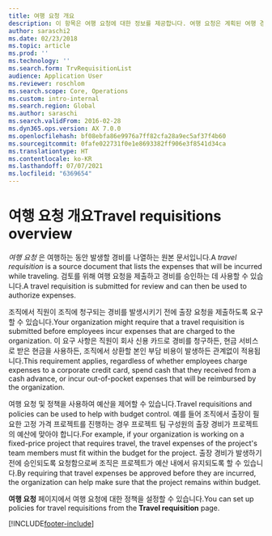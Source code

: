 ```yaml
---
title: 여행 요청 개요
description: 이 항목은 여행 요청에 대한 정보를 제공합니다. 여행 요청은 계획된 여행 경비를 문서화합니다.
author: saraschi2
ms.date: 02/23/2018
ms.topic: article
ms.prod: ''
ms.technology: ''
ms.search.form: TrvRequisitionList
audience: Application User
ms.reviewer: roschlom
ms.search.scope: Core, Operations
ms.custom: intro-internal
ms.search.region: Global
ms.author: saraschi
ms.search.validFrom: 2016-02-28
ms.dyn365.ops.version: AX 7.0.0
ms.openlocfilehash: bf08ebfa86e9976a7ff82cfa28a9ec5af37f4b60
ms.sourcegitcommit: 0fafe022731f0e1e8693382ff906e3f8541d34ca
ms.translationtype: HT
ms.contentlocale: ko-KR
ms.lasthandoff: 07/07/2021
ms.locfileid: "6369654"
---
```

# <a name="travel-requisitions-overview"></a><span data-ttu-id="ebdf1-104">여행 요청 개요</span><span class="sxs-lookup"><span data-stu-id="ebdf1-104">Travel requisitions overview</span></span>

<span data-ttu-id="ebdf1-105">*여행 요청* 은 여행하는 동안 발생할 경비를 나열하는 원본 문서입니다.</span><span class="sxs-lookup"><span data-stu-id="ebdf1-105">A *travel requisition* is a source document that lists the expenses that will be incurred while traveling.</span></span> <span data-ttu-id="ebdf1-106">검토를 위해 여행 요청을 제출하고 경비를 승인하는 데 사용할 수 있습니다.</span><span class="sxs-lookup"><span data-stu-id="ebdf1-106">A travel requisition is submitted for review and can then be used to authorize expenses.</span></span>

<span data-ttu-id="ebdf1-107">조직에서 직원이 조직에 청구되는 경비를 발생시키기 전에 출장 요청을 제출하도록 요구할 수 있습니다.</span><span class="sxs-lookup"><span data-stu-id="ebdf1-107">Your organization might require that a travel requisition is submitted before employees incur expenses that are charged to the organization.</span></span> <span data-ttu-id="ebdf1-108">이 요구 사항은 직원이 회사 신용 카드로 경비를 청구하든, 현금 서비스로 받은 현금을 사용하든, 조직에서 상환할 본인 부담 비용이 발생하든 관계없이 적용됩니다.</span><span class="sxs-lookup"><span data-stu-id="ebdf1-108">This requirement applies, regardless of whether employees charge expenses to a corporate credit card, spend cash that they received from a cash advance, or incur out-of-pocket expenses that will be reimbursed by the organization.</span></span>

<span data-ttu-id="ebdf1-109">여행 요청 및 정책을 사용하여 예산을 제어할 수 있습니다.</span><span class="sxs-lookup"><span data-stu-id="ebdf1-109">Travel requisitions and policies can be used to help with budget control.</span></span> <span data-ttu-id="ebdf1-110">예를 들어 조직에서 출장이 필요한 고정 가격 프로젝트를 진행하는 경우 프로젝트 팀 구성원의 출장 경비가 프로젝트의 예산에 맞아야 합니다.</span><span class="sxs-lookup"><span data-stu-id="ebdf1-110">For example, if your organization is working on a fixed-price project that requires travel, the travel expenses of the project's team members must fit within the budget for the project.</span></span> <span data-ttu-id="ebdf1-111">출장 경비가 발생하기 전에 승인되도록 요청함으로써 조직은 프로젝트가 예산 내에서 유지되도록 할 수 있습니다.</span><span class="sxs-lookup"><span data-stu-id="ebdf1-111">By requiring that travel expenses be approved before they are incurred, the organization can help make sure that the project remains within budget.</span></span>

<span data-ttu-id="ebdf1-112">**여행 요청** 페이지에서 여행 요청에 대한 정책을 설정할 수 있습니다.</span><span class="sxs-lookup"><span data-stu-id="ebdf1-112">You can set up policies for travel requisitions from the **Travel requisition** page.</span></span>


[!INCLUDE[footer-include](../includes/footer-banner.md)]
